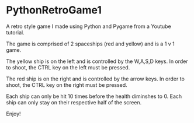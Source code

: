 # PythonRetroGame1
A retro style game I made using Python and Pygame from a Youtube tutorial.

The game is comprised of 2 spaceships (red and yellow) and is a 1 v 1 game.

The yellow ship is on the left and is controlled by the W,A,S,D keys. 
In order to shoot, the CTRL key on the left must be pressed. 

The red ship is on the right and is controlled by the arrow keys. 
In order to shoot, the CTRL key on the right must be pressed. 

Each ship can only be hit 10 times before the health diminshes to 0.
Each ship can only stay on their respective half of the screen.

Enjoy!
